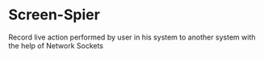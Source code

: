 # Screen-Spier
Record live action performed by user in his system to another system with the help of Network Sockets
